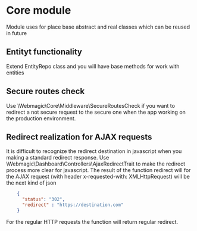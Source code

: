 # Core module #

Module uses for place base abstract and real classes which can be reused in future


## Entityt functionality ##

Extend EntityRepo class and you will have base methods for work with entities

## Secure routes check
Use \Webmagic\Core\Middleware\SecureRoutesCheck if you want to redirect a not secure request to the secure one when the app working on the production environment.

## Redirect realization for AJAX requests

It is difficult to recognize the redirect destination in javascript when you making a standard redirect response. Use \Webmagic\Dashboard\Controllers\AjaxRedirectTrait to make the redirect process more clear for javascript. The result of the function  redirect will for the AJAX request (with header x-requested-with: XMLHttpRequest) will be the next kind of json
```json
    {
      "status": "302",
      "redirect" : "https://destination.com"
    }
```
For the regular HTTP requests the function will return regular redirect. 